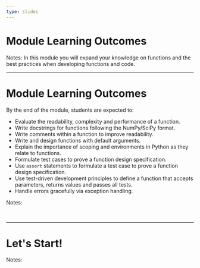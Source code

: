 ```yaml
---
type: slides
---
```


# Module Learning Outcomes

Notes: In this module you will expand your knowledge on functions and the best practices when developing functions and code.


---

# Module Learning Outcomes

By the end of the module, students are expected to:

- Evaluate the readability, complexity and performance of a function.
- Write docstrings for functions following the NumPy/SciPy format.
- Write comments within a function to improve readability.
- Write and design functions with default arguments.
- Explain the importance of scoping and environments in Python as they relate to functions.
- Formulate test cases to prove a function design specification.
- Use `assert` statements to formulate a test case to prove a function design specification.
- Use test-driven development principles to define a function that accepts parameters, returns values and passes all tests.
- Handle errors gracefully via exception handling.

Notes:

<br>

---

# Let's Start!

Notes:

<br>
